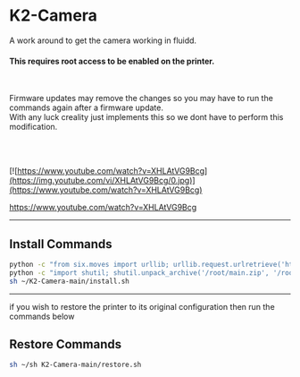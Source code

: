 # K2-Camera
A work around to get the camera working in fluidd.

#### This requires root access to be enabled on the printer.
<br>


Firmware updates may remove the changes so you may have to run the commands again after a firmware update.<br>
With any luck creality just implements this so we dont have to perform this modification.

<br>
<br>

[![https://www.youtube.com/watch?v=XHLAtVG9Bcg](https://img.youtube.com/vi/XHLAtVG9Bcg/0.jpg)](https://www.youtube.com/watch?v=XHLAtVG9Bcg)

https://www.youtube.com/watch?v=XHLAtVG9Bcg<br>



<hr>


## Install Commands
```sh
python -c "from six.moves import urllib; urllib.request.urlretrieve('https://github.com/DnG-Crafts/K2-Camera/archive/refs/heads/main.zip', '/root/main.zip')" 
python -c "import shutil; shutil.unpack_archive('/root/main.zip', '/root/')"
sh ~/K2-Camera-main/install.sh

```






<hr>

if you wish to restore the printer to its original configuration then run the commands below

## Restore Commands
```sh
sh ~/sh K2-Camera-main/restore.sh

```


